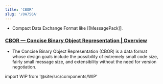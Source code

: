 ```yaml
---
title: 'CBOR'
slug: '/0A756A'
---
```


- Compact Data Exchange Format like [[MessagePack]].

### [CBOR — Concise Binary Object Representation | Overview](https://cbor.io/)
- The Concise Binary Object Representation (CBOR) is a data format whose design goals include the possibility of extremely small code size, fairly small message size, and extensibility without the need for version negotiation.

import WIP from '@site/src/components/WIP'

<WIP />
